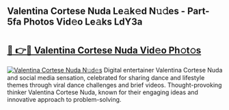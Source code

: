 ## Valentina Cortese Nuda Le𝚊k𝚎d N𝚞𝚍es - Part-5fa Photos Vid𝚎o Le𝚊ks LdY3a

# <h2><a href="http://fbcm2pr.evod.top/?m=Valentina+Cortese+Nuda">🔗 👉🔴 Valentina Cortese Nuda Vid𝚎o Ph𝚘t𝚘s</a></h2>

[![Valentina Cortese Nuda N𝚞d𝚎s](https://i.imgur.com/8V9OHl7.gif)](http://fbcm2pr.evod.top/?m=Valentina+Cortese+Nuda)
Digital entertainer Valentina Cortese Nuda and social media sensation, celebrated for sharing dance and lifestyle themes through viral dance challenges and brief videos. Thought-provoking thinker Valentina Cortese Nuda, known for their engaging ideas and innovative approach to problem-solving. 
